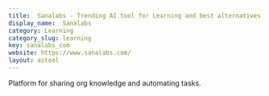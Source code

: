 ```yaml
---
title:  Sanalabs - Trending AI tool for Learning and best alternatives
display_name:  Sanalabs
category: Learning
category_slug: learning
key: sanalabs_com
website: https://www.sanalabs.com/
layout: aitool
---
```


Platform for sharing org knowledge and automating tasks.
